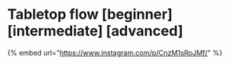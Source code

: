 # Tabletop flow \[beginner] \[intermediate] \[advanced]

{% embed url="https://www.instagram.com/p/CnzM1sRoJMf/" %}
